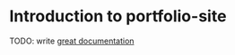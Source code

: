 # Introduction to portfolio-site

TODO: write [great documentation](http://jacobian.org/writing/what-to-write/)

